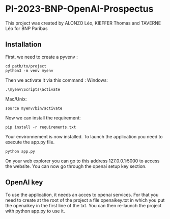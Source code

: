 # PI-2023-BNP-OpenAI-Prospectus

This project was created by ALONZO Léo, KIEFFER Thomas and TAVERNE Léo for BNP Paribas

## Installation

First, we need to create a pyvenv :
```
cd path/to/project
python3 -m venv myenv
```
Then we activate it via this command :
Windows:
```
.\myenv\Scripts\activate
```
Mac/Unix:
```
source myenv/bin/activate
```

Now we can install the requirement:

```
pip install -r requirements.txt
```

Your environnement is now installed. To launch the application you need to execute the app.py file.

```
python app.py
```

On your web explorer you can go to this address 127.0.0.1:5000 to access the website. You can now go through the openai setup key section.

## OpenAI key

To use the application, it needs an acces to openai services. For that you need to create at the root of the project a file openaikey.txt in which you put the openaikey in the first line of the txt. You can then re-launch the project with python app.py to use it.
